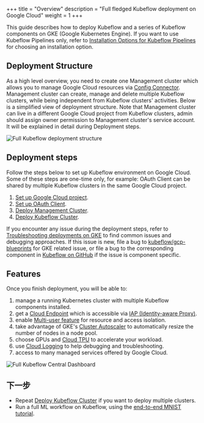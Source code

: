 +++
title = "Overview"
description = "Full fledged Kubeflow deployment on Google Cloud"
weight = 1
+++

This guide describes how to deploy Kubeflow and a series of Kubeflow components on GKE (Google Kubernetes Engine). 
If you want to use Kubeflow Pipelines only, refer to [Installation Options for Kubeflow Pipelines](/docs/components/pipelines/installation/overview/)
for choosing an installation option.

## Deployment Structure

As a high level overview, you need to create one Management cluster which allows you to manage Google Cloud resources via [Config Connector](https://cloud.google.com/config-connector/docs/overview). Management cluster can create, manage and delete multiple Kubeflow clusters, while being independent from Kubeflow clusters' activities. Below is a simplified view of deployment structure. Note that Management cluster can live in a different Google Cloud project from Kubeflow clusters, admin should assign owner permission to Management cluster's service account. It will be explained in detail during Deployment steps.

  <img src="/docs/images/gke/full-deployment-structure.png" 
    alt="Full Kubeflow deployment structure"
    class="mt-3 mb-3 border border-info rounded">


## Deployment steps

Follow the steps below to set up Kubeflow environment on Google Cloud. Some of these steps are one-time only, for example: OAuth Client can be shared by multiple Kubeflow clusters in the same Google Cloud project.

1.  [Set up Google Cloud project](/docs/distributions/gke/deploy/project-setup/).
1.  [Set up OAuth Client](/docs/distributions/gke/deploy/oauth-setup/).
1.  [Deploy Management Cluster](/docs/distributions/gke/deploy/management-setup/).
1.  [Deploy Kubeflow Cluster](/docs/distributions/gke/deploy/deploy-cli/).

If you encounter any issue during the deployment steps, refer to [Troubleshooting deployments on GKE](/docs/distributions/gke/troubleshooting-gke/) to find common issues
and debugging approaches. If this issue is new, file a bug to [kubeflow/gcp-blueprints](https://github.com/kubeflow/gcp-blueprints) for GKE related issue, or file a bug to the corresponding component in [Kubeflow on GitHub](https://github.com/kubeflow/) if the issue is component specific. 

## Features

Once you finish deployment, you will be able to:

1. manage a running Kubernetes cluster with multiple Kubeflow components installed.
1. get a [Cloud Endpoint](https://cloud.google.com/endpoints/docs) which is accessible via [IAP (Identity-aware Proxy)](https://cloud.google.com/iap).
1. enable [Multi-user feature](/docs/components/multi-tenancy/) for resource and access isolation.
1. take advantage of GKE's
  [Cluster Autoscaler](https://cloud.google.com/kubernetes-engine/docs/concepts/cluster-autoscaler) 
  to automatically resize the number of nodes in a node pool.
1. choose GPUs and [Cloud TPU](https://cloud.google.com/tpu/) to accelerate your workload.
1. use [Cloud Logging](https://cloud.google.com/logging/docs/) to help debugging and troubleshooting.
1. access to many managed services offered by Google Cloud.

  <img src="/docs/images/gke/full-kf-home.png" 
    alt="Full Kubeflow Central Dashboard"
    class="mt-3 mb-3 border border-info rounded">

## 下一步

* Repeat [Deploy Kubeflow Cluster](/docs/distributions/gke/deploy/deploy-cli/) if you want to deploy multiple clusters.
* Run a full ML workflow on Kubeflow, using the [end-to-end MNIST tutorial](/docs/distributions/gke/gcp-e2e/).
